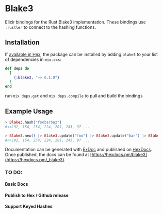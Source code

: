 # Blake3
Elixir bindings for the Rust Blake3 implementation.
These bindings use `:rustler` to connect to the hashing functions.


## Installation

If [available in Hex](https://hex.pm/docs/publish), the package can be installed by adding `blake3` to your list of dependencies in `mix.exs`:

```elixir
def deps do
  [
    {:blake3, "~> 0.1.0"}
  ]
end
```

run `mix deps.get` and `mix deps.compile` to pull and build the bindings

## Example Usage

```elixir
> Blake3.hash("foobarbaz")
#<<192, 154, 254, 224, 201, 243, 97 ...

> Blake3.new() |> Blake3.update("foo") |> Blake3.update("bar") |> Blake3.update("baz") |> Blake3.finalize()
#<<192, 154, 254, 224, 201, 243, 97 ...

```

Documentation can be generated with [ExDoc](https://github.com/elixir-lang/ex_doc)
and published on [HexDocs](https://hexdocs.pm). Once published, the docs can
be found at [https://hexdocs.pm/blake3](https://hexdocs.pm/_blake3).

### TO DO:
#### Basic Docs
#### Publish to Hex / Github release
#### Support Keyed Hashes